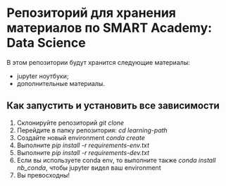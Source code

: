 # Репозиторий для хранения материалов по SMART Academy: Data Science

В этом репозитории будут хранится следующие материалы:

- jupyter ноутбуки;
- дополнительные материалы.


## Как запустить и установить все зависимости

1. Склонируйте репозиторий *git clone*
2. Перейдите в папку репозитория: *cd learning-path* 
3. Создайте новый environment *conda create*
4. Выполните *pip install -r requirements-env.txt*
5. Выполните *pip install -r requirements-dev.txt*
5. Если вы используете conda env, то выполните также *conda install nb_conda*, чтобы jupyter видел ваш environment
6. Вы превосходны!

